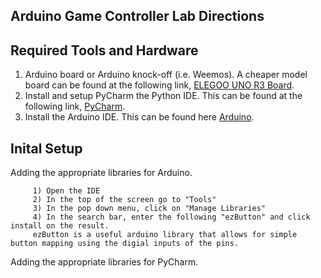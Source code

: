 ## Arduino Game Controller Lab Directions

## Required Tools and Hardware
  1)  Arduino board or Arduino knock-off (i.e. Weemos). A cheaper model board can be found at the following link,
          [ELEGOO UNO R3 Board](https://www.amazon.com/ELEGOO-Board-ATmega328P-ATMEGA16U2-Compliant/dp/B01EWOE0UU/ref=asc_df_B01EWOE0UU/?tag=hyprod-20&linkCode=df0&hvadid=309751315916&hvpos=&hvnetw=g&hvrand=3132673754217622362&hvpone=&hvptwo=&hvqmt=&hvdev=c&hvdvcmdl=&hvlocint=&hvlocphy=9003488&hvtargid=pla-455309014075&psc=1&tag=&ref=&adgrpid=67183599252&hvpone=&hvptwo=&hvadid=309751315916&hvpos=&hvnetw=g&hvrand=3132673754217622362&hvqmt=&hvdev=c&hvdvcmdl=&hvlocint=&hvlocphy=9003488&hvtargid=pla-455309014075).
  2)  Install and setup PyCharm the Python IDE. This can be found at the following link, [PyCharm](https://www.jetbrains.com/pycharm/).
  3)  Install the Arduino IDE. This can be found here [Arduino](https://www.arduino.cc/en/software).

## Inital Setup 

Adding the appropriate libraries for Arduino. 

         1) Open the IDE
         2) In the top of the screen go to "Tools" 
         3) In the pop down menu, click on "Manage Libraries"
         4) In the search bar, enter the following "ezButton" and click install on the result.
         ezButton is a useful arduino library that allows for simple button mapping using the digial inputs of the pins. 

Adding the appropriate libraries for PyCharm. 
         
      



